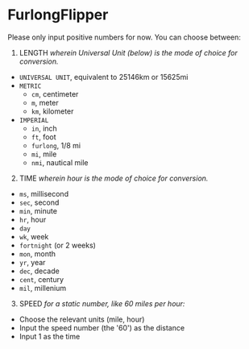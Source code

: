 # FurlongFlipper
Please only input positive numbers for now.
You can choose between:
1. LENGTH _wherein Universal Unit (below) is the mode of choice for conversion._
  - `UNIVERSAL UNIT`, equivalent to 25146km or 15625mi
  - `METRIC`
    - `cm`, centimeter
    - `m`, meter
    - `km`, kilometer
  - `IMPERIAL`
    - `in`, inch
    - `ft`, foot
    - `furlong`, 1/8 mi
    - `mi`, mile
    - `nmi`, nautical mile
2. TIME _wherein hour is the mode of choice for conversion._
  - `ms`, millisecond
  - `sec`, second
  - `min`, minute
  - `hr`, hour
  - `day`
  - `wk`, week
  - `fortnight` (or 2 weeks)
  - `mon`, month
  - `yr`, year
  - `dec`, decade
  - `cent`, century
  - `mil`, millenium
3. SPEED
  _for a static number, like 60 miles per hour:_
  - Choose the relevant units (mile, hour)
  - Input the speed number (the '60') as the distance
  - Input 1 as the time
